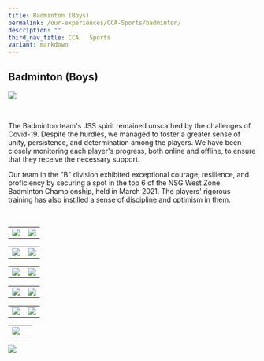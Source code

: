 ```yaml
---
title: Badminton (Boys)
permalink: /our-experiences/CCA-Sports/badminton/
description: ""
third_nav_title: CCA   Sports
variant: markdown
---
```

## Badminton (Boys)

![](/images/Badminton__Boys__FORMAL.jpg)

<br>

The Badminton team's JSS spirit remained unscathed by the challenges of Covid-19. Despite the hurdles, we managed to foster a greater sense of unity, persistence, and determination among the players. We have been closely monitoring each player's progress, both online and offline, to ensure that they receive the necessary support. 

Our team in the "B" division exhibited exceptional courage, resilience, and proficiency by securing a spot in the top 6 of the NSG West Zone Badminton Championship, held in March 2021. The players' rigorous training has also instilled a sense of discipline and optimism in them.


<br>

|   |   |
|---|---|
| ![](/images/JS1_B%20division%20West%20zone%20boys%202nd%20runner%20up%20group.jpeg)  |![](/images/JS2_Congratulation%20on%20clinching%202022%20West%20Zone%20B%20Division%20boys%202nd%20runner%20up.jpeg)|


|   |   |
|---|---|
| ![](/images/JS3_going%20for%20the%20big%20smash.jpeg) | ![](/images/JS4_Going%20for%20the%20shuttle%202.jpeg)  |



|   |   |
|---|---|
| ![](/images/JS5_Going%20for%20the%20shuttle.jpeg) | ![](/images/JS6_Going%20for%20the%20smash.jpeg)  |


|   |   |
|---|---|
| ![](/images/JS7_keeping%20the%20smile%20no%20matter%20how%20tough%20training%20is.jpeg)  | ![](/images/JS8_reaching%20for%20the%20shuttle.jpeg) |

|   |   |
|---|---|
| ![](/images/JS9_Serving%201.jpeg) | ![](/images/JS10_stride%20in%20important%202.jpeg) |



|   |   |
|---|---|
| ![](/images/JS11_Stride%20is%20important.jpeg) |  |





![](/images/JS12_Training%20hard.jpeg)

